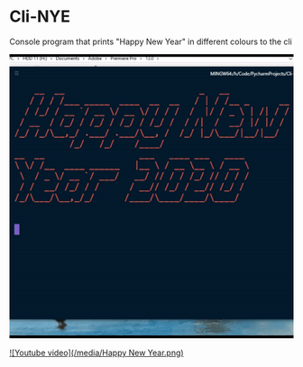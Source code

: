 # Cli-NYE
Console program that prints "Happy New Year" in different colours to the cli

![Demo](media/demo.gif)

[![Youtube video](/media/Happy New Year.png)](https://www.youtube.com/watch?v=11olm7cfHlQ)
